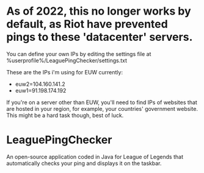 # As of 2022, this no longer works by default, as Riot have prevented pings to these 'datacenter' servers.
You can define your own IPs by editing the settings file at %userprofile%/LeaguePingChecker/settings.txt

These are the IPs i'm using for EUW currently:
  - euw2=104.160.141.2
  - euw1=91.198.174.192

If you're on a server other than EUW, you'll need to find IPs of websites that are hosted in your region, for example, your countries' government website. This might be a hard task though, best of luck.

# LeaguePingChecker
An open-source application coded in Java for League of Legends that automatically checks your ping and displays it on the taskbar.
